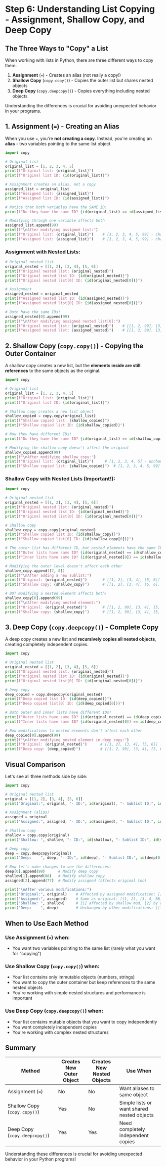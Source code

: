 # Step 6: Understanding List Copying - Assignment, Shallow Copy, and Deep Copy

## The Three Ways to "Copy" a List

When working with lists in Python, there are three different ways to copy them:
1. **Assignment** (`=`) - Creates an alias (not really a copy!)
2. **Shallow Copy** (`copy.copy()`) - Copies the outer list but shares nested objects
3. **Deep Copy** (`copy.deepcopy()`) - Copies everything including nested objects

Understanding the differences is crucial for avoiding unexpected behavior in your programs.

## 1. Assignment (`=`) - Creating an Alias

When you use `=`, you're **not creating a copy**. Instead, you're creating an **alias** - two variables pointing to the same list object.

```python
import copy

# Original list
original_list = [1, 2, 3, 4, 5]
print(f"Original list: {original_list}")
print(f"Original list ID: {id(original_list)}")

# Assignment creates an alias, not a copy
assigned_list = original_list
print(f"Assigned list: {assigned_list}")
print(f"Assigned list ID: {id(assigned_list)}")

# Notice that both variables have the SAME ID!
print(f"Do they have the same ID? {id(original_list) == id(assigned_list)}")  # True

# Modifying through one variable affects both
assigned_list.append(99)
print(f"\nAfter modifying assigned list:")
print(f"Original list: {original_list}")    # [1, 2, 3, 4, 5, 99] - changed!
print(f"Assigned list: {assigned_list}")    # [1, 2, 3, 4, 5, 99] - changed!
```

### Assignment with Nested Lists:
```python
# Original nested list
original_nested = [[1, 2], [3, 4], [5, 6]]
print(f"Original nested list: {original_nested}")
print(f"Original nested list ID: {id(original_nested)}")
print(f"Original nested list[0] ID: {id(original_nested[0])}")

# Assignment
assigned_nested = original_nested
print(f"Assigned nested list ID: {id(assigned_nested)}")
print(f"Assigned nested list[0] ID: {id(assigned_nested[0])}")

# Both have the same IDs!
assigned_nested[0].append(99)
print(f"\nAfter modifying assigned nested list[0]:")
print(f"Original nested list: {original_nested}")    # [[1, 2, 99], [3, 4], [5, 6]] - changed!
print(f"Assigned nested list: {assigned_nested}")    # [[1, 2, 99], [3, 4], [5, 6]] - changed!
```

## 2. Shallow Copy (`copy.copy()`) - Copying the Outer Container

A shallow copy creates a new list, but the **elements inside are still references** to the same objects as the original.

```python
import copy

# Original list
original_list = [1, 2, 3, 4, 5]
print(f"Original list: {original_list}")
print(f"Original list ID: {id(original_list)}")

# Shallow copy creates a new list object
shallow_copied = copy.copy(original_list)
print(f"Shallow copied list: {shallow_copied}")
print(f"Shallow copied list ID: {id(shallow_copied)}")

# Now they have different IDs!
print(f"Do they have the same ID? {id(original_list) == id(shallow_copied)}")  # False

# Modifying the shallow copy doesn't affect the original
shallow_copied.append(99)
print(f"\nAfter modifying shallow copy:")
print(f"Original list: {original_list}")     # [1, 2, 3, 4, 5] - unchanged!
print(f"Shallow copied list: {shallow_copied}")  # [1, 2, 3, 4, 5, 99] - changed!
```

### Shallow Copy with Nested Lists (Important!):
```python
import copy

# Original nested list
original_nested = [[1, 2], [3, 4], [5, 6]]
print(f"Original nested list: {original_nested}")
print(f"Original nested list ID: {id(original_nested)}")
print(f"Original nested list[0] ID: {id(original_nested[0])}")

# Shallow copy
shallow_copy = copy.copy(original_nested)
print(f"Shallow copied list ID: {id(shallow_copy)}")
print(f"Shallow copied list[0] ID: {id(shallow_copy[0])}")

# The outer list has different ID, but nested elements have the same IDs!
print(f"Outer lists have same ID? {id(original_nested) == id(shallow_copy)}")  # False
print(f"Inner lists have same ID? {id(original_nested[0]) == id(shallow_copy[0])}")  # True

# Modifying the outer level doesn't affect each other
shallow_copy.append([7, 8])
print(f"\nAfter adding a new sublist:")
print(f"Original: {original_nested}")       # [[1, 2], [3, 4], [5, 6]] - unchanged
print(f"Shallow copy: {shallow_copy}")      # [[1, 2], [3, 4], [5, 6], [7, 8]]

# BUT modifying a nested element affects both!
shallow_copy[0].append(99)
print(f"\nAfter modifying nested element:")
print(f"Original: {original_nested}")       # [[1, 2, 99], [3, 4], [5, 6]] - changed!
print(f"Shallow copy: {shallow_copy}")      # [[1, 2, 99], [3, 4], [5, 6], [7, 8]] - also changed!
```

## 3. Deep Copy (`copy.deepcopy()`) - Complete Copy

A deep copy creates a new list and **recursively copies all nested objects**, creating completely independent copies.

```python
import copy

# Original nested list
original_nested = [[1, 2], [3, 4], [5, 6]]
print(f"Original nested list: {original_nested}")
print(f"Original nested list ID: {id(original_nested)}")
print(f"Original nested list[0] ID: {id(original_nested[0])}")

# Deep copy
deep_copied = copy.deepcopy(original_nested)
print(f"Deep copied list ID: {id(deep_copied)}")
print(f"Deep copied list[0] ID: {id(deep_copied[0])}")

# Both outer and inner lists have different IDs!
print(f"Outer lists have same ID? {id(original_nested) == id(deep_copied)}")     # False
print(f"Inner lists have same ID? {id(original_nested[0]) == id(deep_copied[0])}")  # False

# Now modifications to nested elements don't affect each other
deep_copied[0].append(99)
print(f"\nAfter modifying nested element in deep copy:")
print(f"Original: {original_nested}")      # [[1, 2], [3, 4], [5, 6]] - unchanged!
print(f"Deep copy: {deep_copied}")         # [[1, 2, 99], [3, 4], [5, 6]] - only deep copy changed!
```

## Visual Comparison

Let's see all three methods side by side:

```python
import copy

# Original nested list
original = [[1, 2], [3, 4], [5, 6]]
print("Original:", original, "- ID:", id(original), "- Sublist ID:", id(original[0]))

# Assignment (alias)
assigned = original
print("Assigned:", assigned, "- ID:", id(assigned), "- Sublist ID:", id(assigned[0]))

# Shallow copy
shallow = copy.copy(original)
print("Shallow: ", shallow, "- ID:", id(shallow), "- Sublist ID:", id(shallow[0]))

# Deep copy
deep = copy.deepcopy(original)
print("Deep:    ", deep, "- ID:", id(deep), "- Sublist ID:", id(deep[0]))

# Now let's make changes to see the differences:
deep[0].append(99)      # Modify deep copy
shallow[1].append(88)   # Modify shallow copy
assigned[2].append(77)  # Modify assigned (affects original too)

print("\nAfter various modifications:")
print("Original:", original)    # Affected by assigned modification: [[1, 2], [3, 4, 88], [5, 6, 77]]
print("Assigned:", assigned)    # Same as original: [[1, 2], [3, 4, 88], [5, 6, 77]]
print("Shallow: ", shallow)     # [1] affected by shallow mod, [2] by assigned mod: [[1, 2], [3, 4, 88], [5, 6, 77]]
print("Deep:    ", deep)        # Unchanged by other modifications: [[1, 2, 99], [3, 4], [5, 6]]
```

## When to Use Each Method

### Use Assignment (`=`) when:
- You want two variables pointing to the same list (rarely what you want for "copying")

### Use Shallow Copy (`copy.copy()`) when:
- Your list contains only immutable objects (numbers, strings)
- You want to copy the outer container but keep references to the same nested objects
- You're working with simple nested structures and performance is important

### Use Deep Copy (`copy.deepcopy()`) when:
- Your list contains mutable objects that you want to copy independently
- You want completely independent copies
- You're working with complex nested structures

## Summary

| Method | Creates New Outer Object | Creates New Nested Objects | Use When |
|--------|--------------------------|----------------------------|----------|
| Assignment (`=`) | No | No | Want aliases to same object |
| Shallow Copy (`copy.copy()`) | Yes | No | Simple lists or want shared nested objects |
| Deep Copy (`copy.deepcopy()`) | Yes | Yes | Need completely independent copies |

Understanding these differences is crucial for avoiding unexpected behavior in your Python programs!